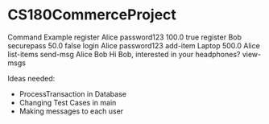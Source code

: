 # CS180CommerceProject

Command Example
register Alice password123 100.0 true
register Bob securepass 50.0 false
login Alice password123
add-item Laptop 500.0 Alice
list-items
send-msg Alice Bob Hi Bob, interested in your headphones?
view-msgs


Ideas needed:
- ProcessTransaction in Database
- Changing Test Cases in main
- Making messages to each user
